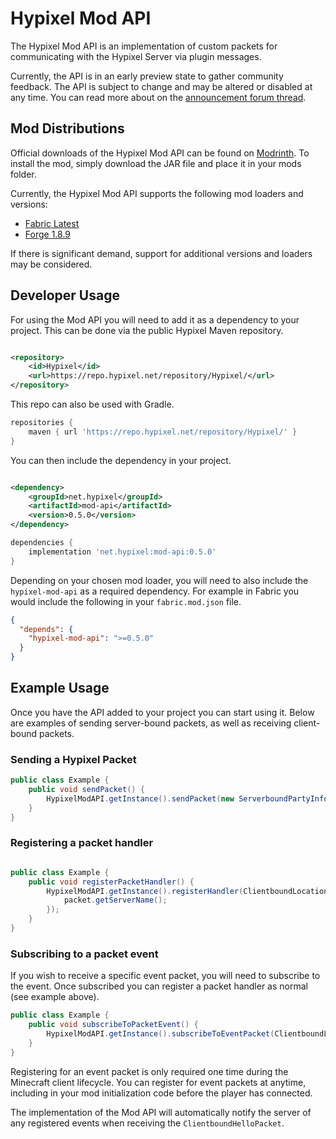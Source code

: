 # Hypixel Mod API

The Hypixel Mod API is an implementation of custom packets for communicating with the Hypixel Server via plugin
messages.

Currently, the API is in an early preview state to gather community feedback. The API is subject to change and may be
altered or disabled at any time. You can read more about on
the [announcement forum thread](https://hypixel.net/threads/hypixel-mod-api-developer-preview-feedback.5635119/).

## Mod Distributions

Official downloads of the Hypixel Mod API can be found on [Modrinth](https://modrinth.com/mod/hypixel-mod-api).
To install the mod, simply download the JAR file and place it in your mods folder.

Currently, the Hypixel Mod API supports the following mod loaders and versions:

- [Fabric Latest](https://github.com/HypixelDev/FabricModAPI)
- [Forge 1.8.9](https://github.com/HypixelDev/ForgeModAPI)

If there is significant demand, support for additional versions and loaders may be considered.

## Developer Usage

For using the Mod API you will need to add it as a dependency to your project. This can be done via the public
Hypixel Maven repository.

```xml

<repository>
    <id>Hypixel</id>
    <url>https://repo.hypixel.net/repository/Hypixel/</url>
</repository>
```

This repo can also be used with Gradle.

```gradle
repositories {
    maven { url 'https://repo.hypixel.net/repository/Hypixel/' }
}
```

You can then include the dependency in your project.

```xml

<dependency>
    <groupId>net.hypixel</groupId>
    <artifactId>mod-api</artifactId>
    <version>0.5.0</version>
</dependency>
```

```gradle
dependencies {
    implementation 'net.hypixel:mod-api:0.5.0'
}
```

Depending on your chosen mod loader, you will need to also include the `hypixel-mod-api` as a required dependency. For
example in Fabric you would include the following in your `fabric.mod.json` file.

```json
{
  "depends": {
    "hypixel-mod-api": ">=0.5.0"
  }
}
```

## Example Usage

Once you have the API added to your project you can start using it. Below are examples of sending server-bound packets,
as well as receiving client-bound packets.

### Sending a Hypixel Packet

```java
public class Example {
    public void sendPacket() {
        HypixelModAPI.getInstance().sendPacket(new ServerboundPartyInfoPacket());
    }
}
```

### Registering a packet handler

```java

public class Example {
    public void registerPacketHandler() {
        HypixelModAPI.getInstance().registerHandler(ClientboundLocationPacket.class, packet -> {
            packet.getServerName();
        });
    }
}
```

### Subscribing to a packet event

If you wish to receive a specific event packet, you will need to subscribe to the event. Once subscribed you can
register a packet handler as normal (see example above).

```java
public class Example {
    public void subscribeToPacketEvent() {
        HypixelModAPI.getInstance().subscribeToEventPacket(ClientboundLocationPacket.class);
    }
}
```

Registering for an event packet is only required one time during the Minecraft client lifecycle. You can register for
event packets at anytime, including in your mod initialization code before the player has connected.

The implementation of the Mod API will automatically notify the server of any registered events when receiving
the `ClientboundHelloPacket`.